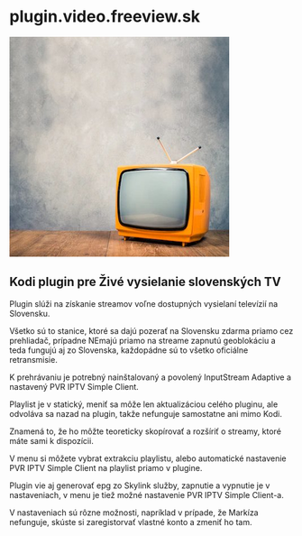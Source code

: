 # plugin.video.freeview.sk

![plugin.video.freeview.sk](icon.jpg)

## Kodi plugin pre Živé vysielanie slovenských TV

Plugin slúži na získanie streamov voľne dostupných vysielaní televízií na Slovensku.


Všetko sú to stanice, ktoré sa dajú pozerať na Slovensku zdarma priamo cez prehliadač, prípadne NEmajú priamo na streame zapnutú geoblokáciu a teda fungujú aj zo Slovenska, každopádne sú to všetko oficiálne retransmisie.

K prehrávaniu je potrebný nainštalovaný a povolený InputStream Adaptive a nastavený PVR IPTV Simple Client.

Playlist je v statický, meniť sa môže len aktualizáciou celého pluginu, ale odvoláva sa nazad na plugin, takže nefunguje samostatne ani mimo Kodi.

Znamená to, že ho môžte teoreticky skopírovať a rozšíriť o streamy, ktoré máte sami k dispozícii.

V menu si môžete vybrat extrakciu playlistu, alebo automatické nastavenie PVR IPTV Simple Client na playlist priamo v plugine.

Plugin vie aj generovať epg zo Skylink služby, zapnutie a vypnutie je v nastaveniach, v menu je tiež možné nastavenie PVR IPTV Simple Client-a.

V nastaveniach sú rôzne možnosti, napríklad v prípade, že Markíza nefunguje, skúste si zaregistorvať vlastné konto a zmeniť ho tam.